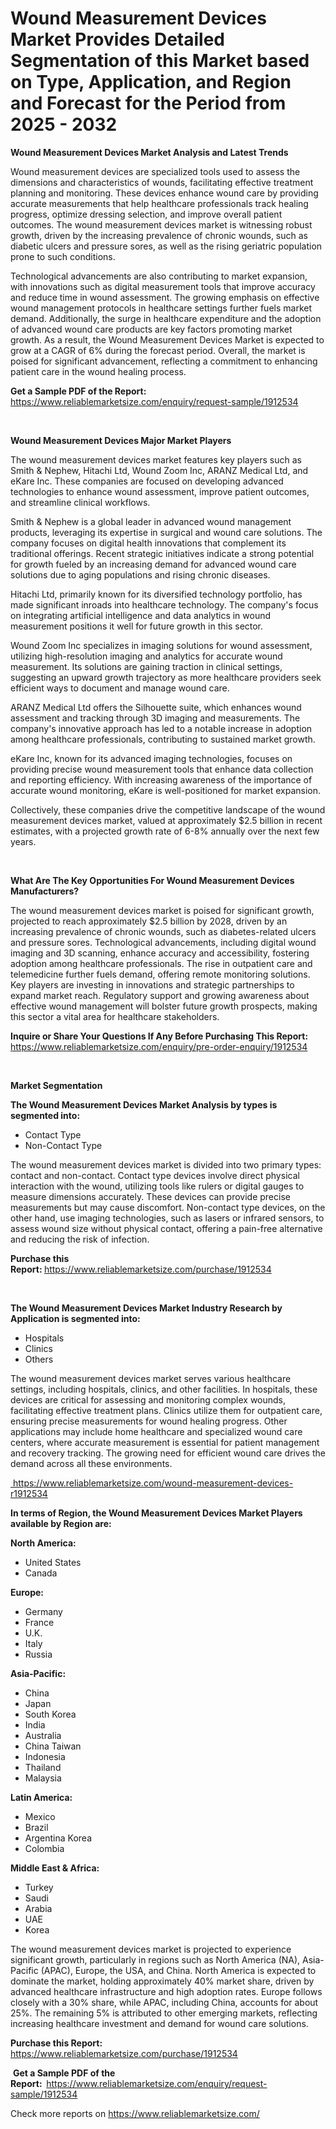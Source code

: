 <p><h1>Wound Measurement Devices Market Provides Detailed Segmentation of this Market based on Type, Application, and Region and Forecast for the Period from 2025 - 2032</h1></p><p><strong>Wound Measurement Devices Market Analysis and Latest Trends</strong></p>
<p><p>Wound measurement devices are specialized tools used to assess the dimensions and characteristics of wounds, facilitating effective treatment planning and monitoring. These devices enhance wound care by providing accurate measurements that help healthcare professionals track healing progress, optimize dressing selection, and improve overall patient outcomes. The wound measurement devices market is witnessing robust growth, driven by the increasing prevalence of chronic wounds, such as diabetic ulcers and pressure sores, as well as the rising geriatric population prone to such conditions.</p><p>Technological advancements are also contributing to market expansion, with innovations such as digital measurement tools that improve accuracy and reduce time in wound assessment. The growing emphasis on effective wound management protocols in healthcare settings further fuels market demand. Additionally, the surge in healthcare expenditure and the adoption of advanced wound care products are key factors promoting market growth. As a result, the Wound Measurement Devices Market is expected to grow at a CAGR of 6% during the forecast period. Overall, the market is poised for significant advancement, reflecting a commitment to enhancing patient care in the wound healing process.</p></p>
<p><strong>Get a Sample PDF of the Report:&nbsp;</strong> <a href="https://www.reliablemarketsize.com/enquiry/request-sample/1912534?utm_campaign=2853&utm_medium=2&utm_source=Github&utm_content=ia&utm_term=04032025&utm_id=wound-measurement-devices">https://www.reliablemarketsize.com/enquiry/request-sample/1912534</a></p>
<p>&nbsp;</p>
<p><strong>Wound Measurement Devices Major Market Players</strong></p>
<p><p>The wound measurement devices market features key players such as Smith & Nephew, Hitachi Ltd, Wound Zoom Inc, ARANZ Medical Ltd, and eKare Inc. These companies are focused on developing advanced technologies to enhance wound assessment, improve patient outcomes, and streamline clinical workflows.</p><p>Smith & Nephew is a global leader in advanced wound management products, leveraging its expertise in surgical and wound care solutions. The company focuses on digital health innovations that complement its traditional offerings. Recent strategic initiatives indicate a strong potential for growth fueled by an increasing demand for advanced wound care solutions due to aging populations and rising chronic diseases.</p><p>Hitachi Ltd, primarily known for its diversified technology portfolio, has made significant inroads into healthcare technology. The company's focus on integrating artificial intelligence and data analytics in wound measurement positions it well for future growth in this sector.</p><p>Wound Zoom Inc specializes in imaging solutions for wound assessment, utilizing high-resolution imaging and analytics for accurate wound measurement. Its solutions are gaining traction in clinical settings, suggesting an upward growth trajectory as more healthcare providers seek efficient ways to document and manage wound care.</p><p>ARANZ Medical Ltd offers the Silhouette suite, which enhances wound assessment and tracking through 3D imaging and measurements. The company's innovative approach has led to a notable increase in adoption among healthcare professionals, contributing to sustained market growth.</p><p>eKare Inc, known for its advanced imaging technologies, focuses on providing precise wound measurement tools that enhance data collection and reporting efficiency. With increasing awareness of the importance of accurate wound monitoring, eKare is well-positioned for market expansion.</p><p>Collectively, these companies drive the competitive landscape of the wound measurement devices market, valued at approximately $2.5 billion in recent estimates, with a projected growth rate of 6-8% annually over the next few years.</p></p>
<p>&nbsp;</p>
<p><strong>What Are The Key Opportunities For Wound Measurement Devices Manufacturers?</strong></p>
<p><p>The wound measurement devices market is poised for significant growth, projected to reach approximately $2.5 billion by 2028, driven by an increasing prevalence of chronic wounds, such as diabetes-related ulcers and pressure sores. Technological advancements, including digital wound imaging and 3D scanning, enhance accuracy and accessibility, fostering adoption among healthcare professionals. The rise in outpatient care and telemedicine further fuels demand, offering remote monitoring solutions. Key players are investing in innovations and strategic partnerships to expand market reach. Regulatory support and growing awareness about effective wound management will bolster future growth prospects, making this sector a vital area for healthcare stakeholders.</p></p>
<p><strong>Inquire or Share Your Questions If Any Before Purchasing This Report:</strong> <a href="https://www.reliablemarketsize.com/enquiry/pre-order-enquiry/1912534?utm_campaign=2853&utm_medium=2&utm_source=Github&utm_content=ia&utm_term=04032025&utm_id=wound-measurement-devices">https://www.reliablemarketsize.com/enquiry/pre-order-enquiry/1912534</a></p>
<p>&nbsp;</p>
<p><strong>Market Segmentation</strong></p>
<p><strong>The Wound Measurement Devices Market Analysis by types is segmented into:</strong></p>
<p><ul><li>Contact Type</li><li>Non-Contact Type</li></ul></p>
<p><p>The wound measurement devices market is divided into two primary types: contact and non-contact. Contact type devices involve direct physical interaction with the wound, utilizing tools like rulers or digital gauges to measure dimensions accurately. These devices can provide precise measurements but may cause discomfort. Non-contact type devices, on the other hand, use imaging technologies, such as lasers or infrared sensors, to assess wound size without physical contact, offering a pain-free alternative and reducing the risk of infection.</p></p>
<p><strong>Purchase this Report:&nbsp;</strong><a href="https://www.reliablemarketsize.com/purchase/1912534?utm_campaign=2853&utm_medium=2&utm_source=Github&utm_content=ia&utm_term=04032025&utm_id=wound-measurement-devices">https://www.reliablemarketsize.com/purchase/1912534</a></p>
<p>&nbsp;</p>
<p><strong>The Wound Measurement Devices Market Industry Research by Application is segmented into:</strong></p>
<p><ul><li>Hospitals</li><li>Clinics</li><li>Others</li></ul></p>
<p><p>The wound measurement devices market serves various healthcare settings, including hospitals, clinics, and other facilities. In hospitals, these devices are critical for assessing and monitoring complex wounds, facilitating effective treatment plans. Clinics utilize them for outpatient care, ensuring precise measurements for wound healing progress. Other applications may include home healthcare and specialized wound care centers, where accurate measurement is essential for patient management and recovery tracking. The growing need for efficient wound care drives the demand across all these environments.</p></p>
<p><a href="https://www.reliablemarketsize.com/wound-measurement-devices-r1912534?utm_campaign=2853&utm_medium=2&utm_source=Github&utm_content=ia&utm_term=04032025&utm_id=wound-measurement-devices">&nbsp;https://www.reliablemarketsize.com/wound-measurement-devices-r1912534</a></p>
<p><strong>In terms of Region, the Wound Measurement Devices Market Players available by Region are:</strong></p>
<p>
    <p> <strong> North America: </strong>
        <ul>
            <li>United States</li>
            <li>Canada</li>
        </ul>
        </p> 
    <p> <strong> Europe: </strong>
        <ul>
            <li>Germany</li>
            <li>France</li>
            <li>U.K.</li>
            <li>Italy</li>
            <li>Russia</li>
        </ul>
        </p> 
    <p> <strong> Asia-Pacific: </strong>
        <ul>
            <li>China</li>
            <li>Japan</li>
            <li>South Korea</li>
            <li>India</li>
            <li>Australia</li>
            <li>China Taiwan</li>
            <li>Indonesia</li>
            <li>Thailand</li>
            <li>Malaysia</li>
        </ul>
        </p> 
    <p> <strong> Latin America: </strong>
        <ul>
            <li>Mexico</li>
            <li>Brazil</li>
            <li>Argentina Korea</li>
            <li>Colombia</li>
        </ul>
        </p> 
    <p> <strong> Middle East & Africa: </strong>
        <ul>
            <li>Turkey</li>
            <li>Saudi</li>
            <li>Arabia</li>
            <li>UAE</li>
            <li>Korea</li>
        </ul>
    </p>
    </p>
<p><p>The wound measurement devices market is projected to experience significant growth, particularly in regions such as North America (NA), Asia-Pacific (APAC), Europe, the USA, and China. North America is expected to dominate the market, holding approximately 40% market share, driven by advanced healthcare infrastructure and high adoption rates. Europe follows closely with a 30% share, while APAC, including China, accounts for about 25%. The remaining 5% is attributed to other emerging markets, reflecting increasing healthcare investment and demand for wound care solutions.</p></p>
<p><strong>Purchase this Report: </strong><a href="https://www.reliablemarketsize.com/purchase/1912534?utm_campaign=2853&utm_medium=2&utm_source=Github&utm_content=ia&utm_term=04032025&utm_id=wound-measurement-devices">https://www.reliablemarketsize.com/purchase/1912534</a></p>
<p>&nbsp;<strong>Get a Sample PDF of the Report:&nbsp;&nbsp;</strong><a href="https://www.reliablemarketsize.com/enquiry/request-sample/1912534?utm_campaign=2853&utm_medium=2&utm_source=Github&utm_content=ia&utm_term=04032025&utm_id=wound-measurement-devices">https://www.reliablemarketsize.com/enquiry/request-sample/1912534</a></p>
<p><strong></strong></p>
<p>Check more reports on <a href="https://www.reliablemarketsize.com/?utm_campaign=2853&utm_medium=2&utm_source=Github&utm_content=ia&utm_term=04032025&utm_id=wound-measurement-devices">https://www.reliablemarketsize.com/</a></p>